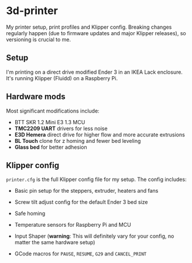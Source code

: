 # 3d-printer

My printer setup, print profiles and Klipper config. Breaking changes regularly happen (due to firmware updates and major Klipper releases), so versioning is crucial to me.

## Setup

I'm printing on a direct drive modified Ender 3 in an IKEA Lack enclosure. It's running Klipper (Fluidd) on a Raspberry Pi.

## Hardware mods

Most significant modifications include:

- BTT SKR 1.2 Mini E3 1.3 MCU
- **TMC2209 UART** drivers for less noise
- **E3D Hemera** direct drive for higher flow and more accurate extrusions
- **BL Touch** clone for z homing and fewer bed leveling
- **Glass bed** for better adhesion

## Klipper config

`printer.cfg` is the full Klipper config file for my setup. The config includes:

- Basic pin setup for the steppers, extruder, heaters and fans
- Screw tilt adjust config for the default Ender 3 bed size
- Safe homing

- Temperature sensors for Raspberry Pi and MCU
- Input Shaper (**warning**: This will definitely vary for your config, no matter the same hardware setup)
- GCode macros for `PAUSE`, `RESUME`, `G29` and `CANCEL_PRINT`
